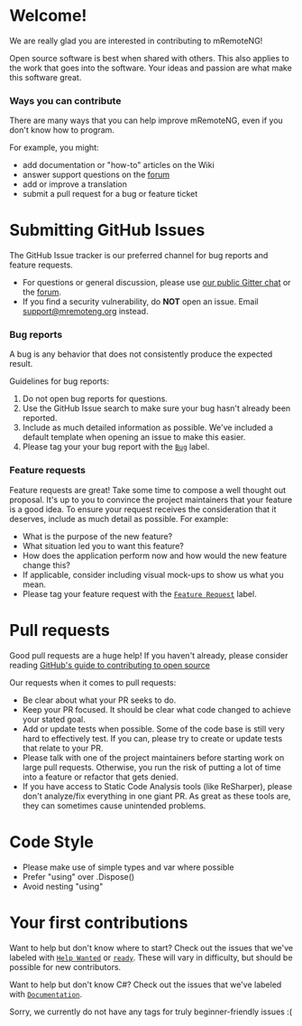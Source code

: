 # Welcome!

We are really glad you are interested in contributing to mRemoteNG!

Open source software is best when shared with others. This also applies to the work that goes into the software. Your ideas and passion are what make this software great.


### Ways you can contribute
There are many ways that you can help improve mRemoteNG, even if you don't know how to program.

For example, you might:
- add documentation or "how-to" articles on the Wiki
- answer support questions on the [forum](http://forum.mremoteng.org)
- add or improve a translation
- submit a pull request for a bug or feature ticket


# Submitting GitHub Issues
The GitHub Issue tracker is our preferred channel for bug reports and feature requests.
- For questions or general discussion, please use [our public Gitter chat](https://gitter.im/mRemoteNG/PublicChat) or the [forum](http://forum.mremoteng.org).
- If you find a security vulnerability, do **NOT** open an issue. Email support@mremoteng.org instead.

### Bug reports
A bug is any behavior that does not consistently produce the expected result.

Guidelines for bug reports:
1. Do not open bug reports for questions.
1. Use the GitHub Issue search to make sure your bug hasn't already been reported.
1. Include as much detailed information as possible. We've included a default template when opening an issue to make this easier.
1. Please tag your your bug report with the [`Bug`](https://github.com/mRemoteNG/mRemoteNG/issues?q=is%3Aissue+is%3Aopen+label%3ABug) label.

### Feature requests
Feature requests are great! Take some time to compose a well thought out proposal. It's up to you to convince the project maintainers that your feature is a good idea. To ensure your request receives the consideration that it deserves, include as much detail as possible. For example:
- What is the purpose of the new feature?
- What situation led you to want this feature?
- How does the application perform now and how would the new feature change this?
- If applicable, consider including visual mock-ups to show us what you mean.
- Please tag your feature request with the [`Feature Request`](https://github.com/mRemoteNG/mRemoteNG/issues?q=is%3Aissue+is%3Aopen+label%3A%22Feature+Request%22) label.

# Pull requests
Good pull requests are a huge help! If you haven't already, please consider reading [GitHub's guide to contributing to open source](https://guides.github.com/activities/contributing-to-open-source/)

Our requests when it comes to pull requests:
- Be clear about what your PR seeks to do.
- Keep your PR focused. It should be clear what code changed to achieve your stated goal.
- Add or update tests when possible. Some of the code base is still very hard to effectively test. If you can, please try to create or update tests that relate to your PR.
- Please talk with one of the project maintainers before starting work on large pull requests. Otherwise, you run the risk of putting a lot of time into a feature or refactor that gets denied.
- If you have access to Static Code Analysis tools (like ReSharper), please don't analyze/fix everything in one giant PR. As great as these tools are, they can sometimes cause unintended problems.

# Code Style
- Please make use of simple types and var where possible
- Prefer "using" over .Dispose()
- Avoid nesting "using"

# Your first contributions
Want to help but don't know where to start? Check out the issues that we've labeled with [`Help Wanted`](https://github.com/mRemoteNG/mRemoteNG/issues?q=is%3Aissue+is%3Aopen+label%3A%22Help+Wanted%22) or [`ready`](https://github.com/mRemoteNG/mRemoteNG/issues?utf8=%E2%9C%93&q=is%3Aissue%20is%3Aopen%20label%3A%22ready%22). These will vary in difficulty, but should be possible for new contributors.

Want to help but don't know C#? Check out the issues that we've labeled with [`Documentation`](https://github.com/mRemoteNG/mRemoteNG/labels/Documentation).

Sorry, we currently do not have any tags for truly beginner-friendly issues :(
